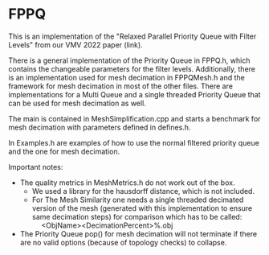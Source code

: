 # FPPQ

This is an implementation of the "Relaxed Parallel Priority Queue with Filter Levels" from our VMV 2022 paper (link). 

There is a general implementation of the Priority Queue in FPPQ.h, which contains the changeable parameters for the filter levels.
Additionally, there is an implementation used for mesh decimation in FPPQMesh.h and the framework for mesh decimation in most of the other files. There are implementations for a Multi Queue and  a single threaded Priority Queue that can be used for mesh decimation as well.

The main is contained in MeshSimplification.cpp and starts a benchmark for mesh decimation with parameters defined in defines.h.

In Examples.h are examples of how to use the normal filtered priority queue and the one for mesh decimation.

Important notes:
- The quality metrics in MeshMetrics.h do not work out of the box. 
    - We used a library for the hausdorff distance, which is not included. 
    - For The Mesh Similarity one needs a single threaded decimated version of the mesh (generated with this implementation to ensure same decimation steps) for comparison which has to be called: <br> 
&emsp; \<ObjName\>\<DecimationPercent\>%.obj 
- The Priority Queue pop() for mesh decimation will not terminate if there are no valid options (because of topology checks) to collapse.
